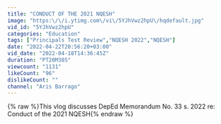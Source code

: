 ```yaml
---
title: "CONDUCT OF THE 2021 NQESH"
image: "https:\/\/i.ytimg.com\/vi\/5YJhVwz2hpU\/hqdefault.jpg"
vid_id: "5YJhVwz2hpU"
categories: "Education"
tags: ["Principals Test Review","NQESH 2022","NQESH"]
date: "2022-04-22T20:56:20+03:00"
vid_date: "2022-04-18T14:36:45Z"
duration: "PT20M38S"
viewcount: "1131"
likeCount: "96"
dislikeCount: ""
channel: "Aris Barrago"
---
```

{% raw %}This vlog discusses DepEd Memorandum No. 33 s. 2022 re: Conduct of the 2021 NQESH{% endraw %}
